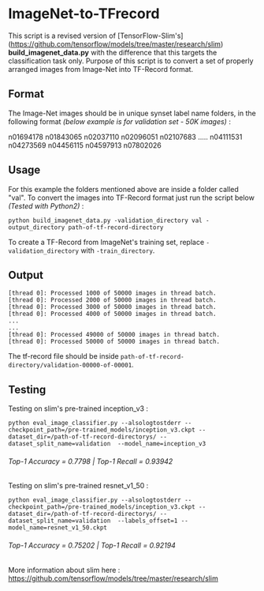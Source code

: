 # ImageNet-to-TFrecord

This script is a revised version of [TensorFlow-Slim's] (https://github.com/tensorflow/models/tree/master/research/slim) **build_imagenet_data.py** with the difference that this targets the classification task only. Purpose of this script is to convert a set of properly arranged images from Image-Net into TF-Record format.

## Format

The Image-Net images should be in unique synset label name folders, in the following format *(below example is for validation set - 50K images)* :

n01694178  n01843065  n02037110  n02096051  n02107683   ..... n04111531  n04273569  n04456115  n04597913  n07802026

## Usage

For this example the folders mentioned above are inside a folder called "val". To convert the images into TF-Record format just run the script below *(Tested with Python2)* :

```
python build_imagenet_data.py -validation_directory val -output_directory path-of-tf-record-directory
```

To create a TF-Record from ImageNet's training set, replace `-validation_directory` with `-train_directory`.


## Output

```
[thread 0]: Processed 1000 of 50000 images in thread batch.
[thread 0]: Processed 2000 of 50000 images in thread batch.
[thread 0]: Processed 3000 of 50000 images in thread batch.
[thread 0]: Processed 4000 of 50000 images in thread batch.
...
...
[thread 0]: Processed 49000 of 50000 images in thread batch.
[thread 0]: Processed 50000 of 50000 images in thread batch.
```

The tf-record file should be inside `path-of-tf-record-directory/validation-00000-of-00001`.

## Testing

Testing on slim's pre-trained inception_v3 :

```
python eval_image_classifier.py --alsologtostderr --checkpoint_path=/pre-trained_models/inception_v3.ckpt --dataset_dir=/path-of-tf-record-directorys/ --dataset_split_name=validation  --model_name=inception_v3
```

###### Top-1 Accuracy = 0.7798	| Top-1 Recall = 0.93942



Testing on slim's pre-trained resnet_v1_50 :

```
python eval_image_classifier.py --alsologtostderr --checkpoint_path=/pre-trained_models/inception_v3.ckpt --dataset_dir=/path-of-tf-record-directorys/ --dataset_split_name=validation  --labels_offset=1 --model_name=resnet_v1_50.ckpt
```

###### Top-1 Accuracy = 0.75202	| Top-1 Recall = 0.92194

More information about slim here : https://github.com/tensorflow/models/tree/master/research/slim

